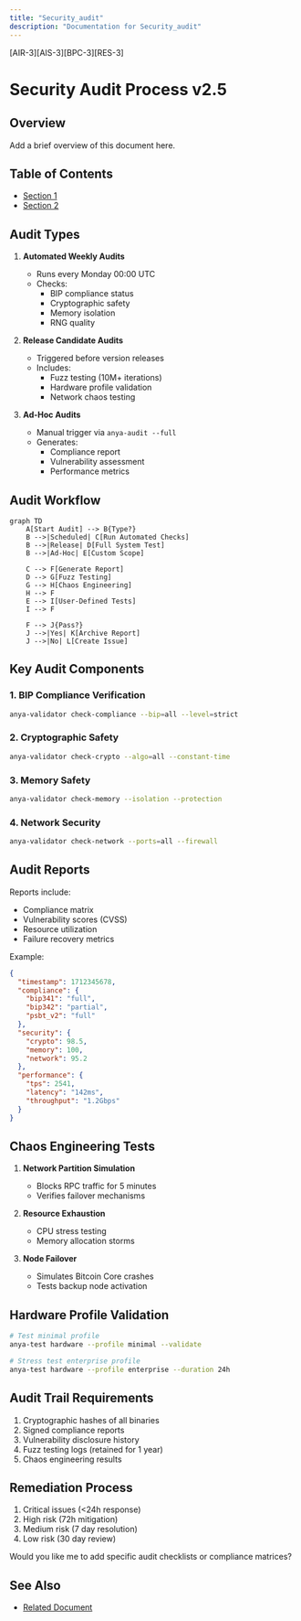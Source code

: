 ```yaml
---
title: "Security_audit"
description: "Documentation for Security_audit"
---
```


[AIR-3][AIS-3][BPC-3][RES-3]


# Security Audit Process v2.5

## Overview

Add a brief overview of this document here.

## Table of Contents

- [Section 1](#section-1)
- [Section 2](#section-2)


## Audit Types
1. **Automated Weekly Audits**
   - Runs every Monday 00:00 UTC
   - Checks:
     - BIP compliance status
     - Cryptographic safety
     - Memory isolation
     - RNG quality

2. **Release Candidate Audits**
   - Triggered before version releases
   - Includes:
     - Fuzz testing (10M+ iterations)
     - Hardware profile validation
     - Network chaos testing

3. **Ad-Hoc Audits**
   - Manual trigger via `anya-audit --full`
   - Generates:
     - Compliance report
     - Vulnerability assessment
     - Performance metrics

## Audit Workflow
```mermaid
graph TD
    A[Start Audit] --> B{Type?}
    B -->|Scheduled| C[Run Automated Checks]
    B -->|Release| D[Full System Test]
    B -->|Ad-Hoc| E[Custom Scope]
    
    C --> F[Generate Report]
    D --> G[Fuzz Testing]
    G --> H[Chaos Engineering]
    H --> F
    E --> I[User-Defined Tests]
    I --> F
    
    F --> J{Pass?}
    J -->|Yes| K[Archive Report]
    J -->|No| L[Create Issue]
```

## Key Audit Components

### 1. BIP Compliance Verification
```bash
anya-validator check-compliance --bip=all --level=strict
```

### 2. Cryptographic Safety
```bash
anya-validator check-crypto --algo=all --constant-time
```

### 3. Memory Safety
```bash
anya-validator check-memory --isolation --protection
```

### 4. Network Security
```bash
anya-validator check-network --ports=all --firewall
```

## Audit Reports
Reports include:
- Compliance matrix
- Vulnerability scores (CVSS)
- Resource utilization
- Failure recovery metrics

Example:
```json
{
  "timestamp": 1712345678,
  "compliance": {
    "bip341": "full",
    "bip342": "partial",
    "psbt_v2": "full"
  },
  "security": {
    "crypto": 98.5,
    "memory": 100,
    "network": 95.2
  },
  "performance": {
    "tps": 2541,
    "latency": "142ms",
    "throughput": "1.2Gbps"
  }
}
```

## Chaos Engineering Tests
1. **Network Partition Simulation**
   - Blocks RPC traffic for 5 minutes
   - Verifies failover mechanisms

2. **Resource Exhaustion**
   - CPU stress testing
   - Memory allocation storms

3. **Node Failover**
   - Simulates Bitcoin Core crashes
   - Tests backup node activation

## Hardware Profile Validation
```bash
# Test minimal profile
anya-test hardware --profile minimal --validate

# Stress test enterprise profile
anya-test hardware --profile enterprise --duration 24h
```

## Audit Trail Requirements
1. Cryptographic hashes of all binaries
2. Signed compliance reports
3. Vulnerability disclosure history
4. Fuzz testing logs (retained for 1 year)
5. Chaos engineering results

## Remediation Process
1. Critical issues (<24h response)
2. High risk (72h mitigation)
3. Medium risk (7 day resolution)
4. Low risk (30 day review)

Would you like me to add specific audit checklists or compliance matrices? 
## See Also

- [Related Document](#related-document)

